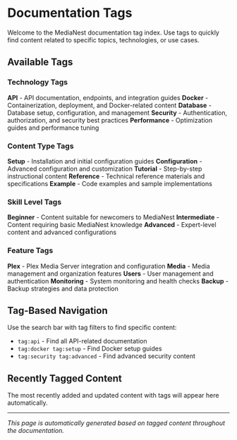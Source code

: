 # Documentation Tags

Welcome to the MediaNest documentation tag index. Use tags to quickly find content related to specific topics, technologies, or use cases.

## Available Tags

### Technology Tags

**API** - API documentation, endpoints, and integration guides
**Docker** - Containerization, deployment, and Docker-related content
**Database** - Database setup, configuration, and management
**Security** - Authentication, authorization, and security best practices
**Performance** - Optimization guides and performance tuning

### Content Type Tags

**Setup** - Installation and initial configuration guides
**Configuration** - Advanced configuration and customization
**Tutorial** - Step-by-step instructional content
**Reference** - Technical reference materials and specifications
**Example** - Code examples and sample implementations

### Skill Level Tags

**Beginner** - Content suitable for newcomers to MediaNest
**Intermediate** - Content requiring basic MediaNest knowledge
**Advanced** - Expert-level content and advanced configurations

### Feature Tags

**Plex** - Plex Media Server integration and configuration
**Media** - Media management and organization features
**Users** - User management and authentication
**Monitoring** - System monitoring and health checks
**Backup** - Backup strategies and data protection

## Tag-Based Navigation

Use the search bar with tag filters to find specific content:

- `tag:api` - Find all API-related documentation
- `tag:docker tag:setup` - Find Docker setup guides
- `tag:security tag:advanced` - Find advanced security content

## Recently Tagged Content

The most recently added and updated content with tags will appear here automatically.

---

_This page is automatically generated based on tagged content throughout the documentation._
